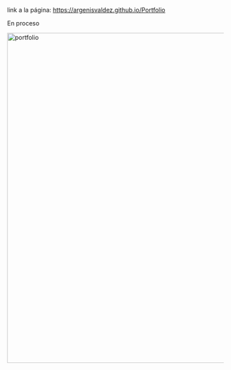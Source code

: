 link a la página: https://argenisvaldez.github.io/Portfolio 

En proceso 

<img width="1366" height="768" alt="portfolio" src="https://github.com/user-attachments/assets/93cfbcdb-3ae6-4980-aaef-785417850d14" />
